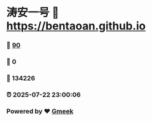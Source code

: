 # 涛安一号 :link: https://bentaoan.github.io 
### :page_facing_up: [90](https://bentaoan.github.io/tag.html) 
### :speech_balloon: 0 
### :hibiscus: 134226 
### :alarm_clock: 2025-07-22 23:00:06 
### Powered by :heart: [Gmeek](https://github.com/Meekdai/Gmeek)
